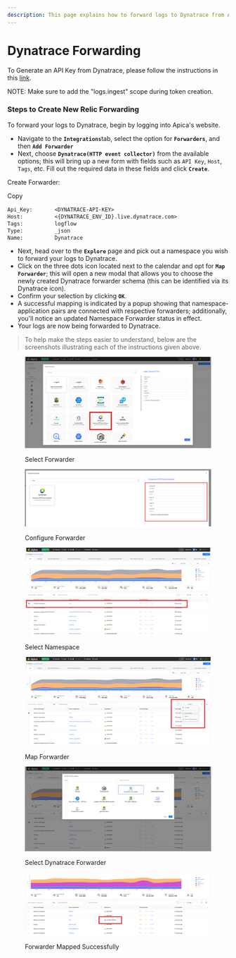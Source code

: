 ```yaml
---
description: This page explains how to forward logs to Dynatrace from Apica.
---
```


# Dynatrace Forwarding

To Generate an API Key from Dynatrace, please follow the instructions in this [link](https://www.dynatrace.com/support/help/dynatrace-api/basics/dynatrace-api-authentication).

NOTE: Make sure to add the "logs.ingest" scope during token creation.

### Steps to Create New Relic Forwarding <a href="#steps-to-create-new-relic-forwarding" id="steps-to-create-new-relic-forwarding"></a>

To forward your logs to Dynatrace, begin by logging into Apica's website.

* Navigate to the **`Integrations`**&#x74;ab, select the option for **`Forwarders`**, and then **`Add Forwarder`**
* Next, choose **`Dynatrace(HTTP event collector)`** from the available options; this will bring up a new form with fields such as `API Key`, `Host`, `Tags`, etc. Fill out the required data in these fields and click **`Create`**.

Create Forwarder:

Copy

```
Api_Key:       <DYNATRACE-API-KEY>
Host:          <{DYNATRACE_ENV_ID}.live.dynatrace.com>
Tags:          logflow
Type:          _json
Name:          Dynatrace
```

* Next, head over to the **`Explore`** page and pick out a namespace you wish to forward your logs to Dynatrace.
* Click on the three dots icon located next to the calendar and opt for **`Map Forwarder`**; this will open a new modal that allows you to choose the newly created Dynatrace forwarder schema (this can be identified via its Dynatrace icon).
* Confirm your selection by clicking **`OK`**.
* A successful mapping is indicated by a popup showing that namespace-application pairs are connected with respective forwarders; additionally, you'll notice an updated Namespace Forwarder status in effect.
* Your logs are now being forwarded to Dynatrace.

> To help make the steps easier to understand, below are the screenshots illustrating each of the instructions given above.

<figure><img src="../../.gitbook/assets/image (562).png" alt=""><figcaption><p>Select Forwarder</p></figcaption></figure>

<figure><img src="../../.gitbook/assets/image (563).png" alt=""><figcaption><p>Configure Forwarder</p></figcaption></figure>

<figure><img src="../../.gitbook/assets/image (564).png" alt=""><figcaption><p>Select Namespace</p></figcaption></figure>

<figure><img src="../../.gitbook/assets/image (565).png" alt=""><figcaption><p>Map Forwarder</p></figcaption></figure>

<figure><img src="../../.gitbook/assets/image (566).png" alt=""><figcaption><p>Select Dynatrace Forwarder</p></figcaption></figure>

<figure><img src="../../.gitbook/assets/image (567).png" alt=""><figcaption><p>Forwarder Mapped Successfully</p></figcaption></figure>
